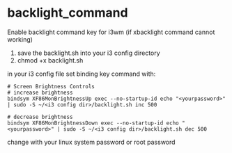# backlight_command
Enable backlight command key for i3wm (if xbacklight command cannot working)

1. save the backlight.sh into your i3 config directory
2. chmod +x backlight.sh

in your i3 config file set binding key command with:

```
# Screen Brightness Controls
# increase brightness
bindsym XF86MonBrightnessUp exec --no-startup-id echo "<yourpassword>" | sudo -S ~/<i3 config dir>/backlight.sh inc 500

# decrease brightness
bindsym XF86MonBrightnessDown exec --no-startup-id echo "<yourpassword>" | sudo -S ~/<i3 config dir>/backlight.sh dec 500
```
change <yourpassword> with your linux system password or root password
